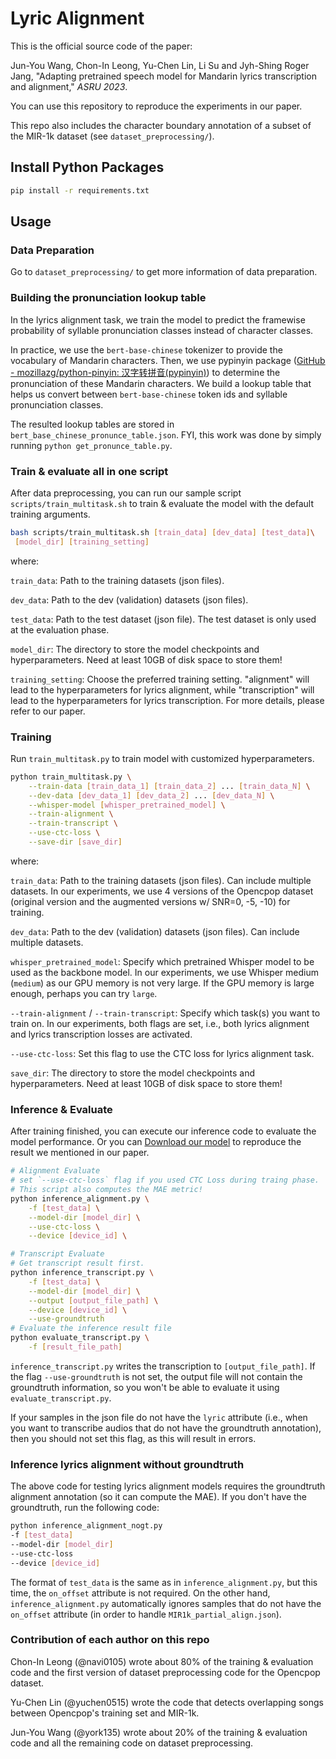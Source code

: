 # Lyric Alignment

This is the official source code of the paper:

Jun-You Wang, Chon-In Leong, Yu-Chen Lin, Li Su and Jyh-Shing Roger Jang, "Adapting pretrained speech model for Mandarin lyrics transcription and alignment," *ASRU 2023*.

You can use this repository to reproduce the experiments in our paper.

This repo also includes the character boundary annotation of a subset of the MIR-1k dataset (see `dataset_preprocessing/`).

## Install Python Packages

```bash
pip install -r requirements.txt 
```

## Usage

### Data Preparation

Go to `dataset_preprocessing/` to get more information of data preparation.

### Building the pronunciation lookup table

In the lyrics alignment task, we train the model to predict the framewise probability of syllable pronunciation classes instead of character classes.

In practice, we use the `bert-base-chinese` tokenizer to provide the vocabulary of Mandarin characters. Then, we use pypinyin package ([GitHub - mozillazg/python-pinyin: 汉字转拼音(pypinyin)](https://github.com/mozillazg/python-pinyin)) to determine the pronunciation of these Mandarin characters. We build a lookup table that helps us convert between `bert-base-chinese` token ids and syllable pronunciation classes.

The resulted lookup tables are stored in `bert_base_chinese_pronunce_table.json`. FYI, this work was done by simply running `python get_pronunce_table.py`. 

### Train & evaluate all in one script

After data preprocessing, you can run our sample script `scripts/train_multitask.sh` to train & evaluate the model with the default training arguments.

```bash
bash scripts/train_multitask.sh [train_data] [dev_data] [test_data]\
 [model_dir] [training_setting]
```

where:

`train_data`: Path to the training datasets (json files).

`dev_data`: Path to the dev (validation) datasets (json files).

`test_data`: Path to the test dataset (json file). The test dataset is only used at the evaluation phase.

`model_dir`: The directory to store the model checkpoints and hyperparameters. Need at least 10GB of disk space to store them!

`training_setting`: Choose the preferred training setting. "alignment" will lead to the hyperparameters for lyrics alignment, while "transcription" will lead to the hyperparameters for lyrics transcription. For more details, please refer to our paper.

### Training

Run `train_multitask.py` to train model with customized hyperparameters.

```bash
python train_multitask.py \
    --train-data [train_data_1] [train_data_2] ... [train_data_N] \
    --dev-data [dev_data_1] [dev_data_2] ... [dev_data_N] \
    --whisper-model [whisper_pretrained_model] \
    --train-alignment \
    --train-transcript \
    --use-ctc-loss \
    --save-dir [save_dir]
```

where:

`train_data`: Path to the training datasets (json files). Can include multiple datasets. In our experiments, we use 4 versions of the Opencpop dataset (original version and the augmented versions w/ SNR=0, -5, -10) for training.

`dev_data`: Path to the dev (validation) datasets (json files). Can include multiple datasets.

`whisper_pretrained_model`: Specify which pretrained Whisper model to be used as the backbone model. In our experiments, we use Whisper medium (`medium`) as our GPU memory is not very large. If the GPU memory is large enough, perhaps you can try `large`.

`--train-alignment` / `--train-transcript`: Specify which task(s) you want to train on. In our experiments, both flags are set, i.e., both lyrics alignment and lyrics transcription losses are activated.

`--use-ctc-loss`: Set this flag to use the CTC loss for lyrics alignment task.

`save_dir`: The directory to store the model checkpoints and hyperparameters. Need at least 10GB of disk space to store them!

### Inference & Evaluate

After training finished, you can execute our inference code to evaluate the model performance.
Or you can [Download our model]() to reproduce the result we mentioned in our paper.

```bash
# Alignment Evaluate
# set `--use-ctc-loss` flag if you used CTC Loss during traing phase.
# This script also computes the MAE metric!
python inference_alignment.py \
    -f [test_data] \
    --model-dir [model_dir] \
    --use-ctc-loss \
    --device [device_id] \

# Transcript Evaluate
# Get transcript result first. 
python inference_transcript.py \
    -f [test_data] \
    --model-dir [model_dir] \
    --output [output_file_path] \
    --device [device_id] \
    --use-groundtruth
# Evaluate the inference result file
python evaluate_transcript.py \
    -f [result_file_path]
```

`inference_transcript.py` writes the transcription to `[output_file_path]`. If the flag  `--use-groundtruth` is not set, the output file will not contain the groundtruth information, so you won't be able to evaluate it using `evaluate_transcript.py`.

If your samples in the json file do not have the `lyric` attribute (i.e., when you want to transcribe audios that do not have the groundtruth annotation), then you should not set this flag, as this will result in errors.

### Inference lyrics alignment without groundtruth

The above code for testing lyrics alignment models requires the groundtruth alignment annotation (so it can compute the MAE). If you don't have the groundtruth, run the following code:

```bash
python inference_alignment_nogt.py  
-f [test_data]  
--model-dir [model_dir]  
--use-ctc-loss  
--device [device_id]
```

The format of `test_data` is the same as in `inference_alignment.py`, but this time, the `on_offset` attribute is not required. On the other hand, `inference_alignment.py` automatically ignores samples that do not have the `on_offset` attribute (in order to handle `MIR1k_partial_align.json`).



### **Contribution of each author on this repo**

Chon-In Leong (@navi0105) wrote about 80% of the training & evaluation code and the first version of dataset preprocessing code for the Opencpop dataset.

Yu-Chen Lin (@yuchen0515) wrote the code that detects overlapping songs between Opencpop's training set and MIR-1k.

Jun-You Wang (@york135) wrote about 20% of the training & evaluation code and all the remaining code on dataset preprocessing.